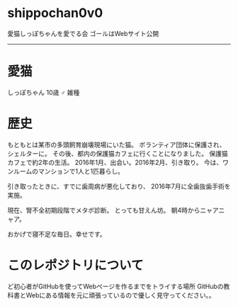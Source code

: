 ﻿# shippochan0v0
愛猫しっぽちゃんを愛でる会
ゴールはWebサイト公開

---

# 愛猫
しっぽちゃん
10歳
♂
雑種

# 歴史
もともとは某市の多頭飼育崩壊現場にいた猫。
ボランティア団体に保護され、シェルターに。
その後、都内の保護猫カフェに行くことになりました。
保護猫カフェで約2年の生活。
2016年1月、出会い。2016年2月、引き取り。
今は、ワンルームのマンションで1人と1匹暮らし。

引き取ったときに、すでに歯周病が悪化しており、
2016年7月に全歯抜歯手術を実施。

現在、腎不全初期段階でメタボ診断。
とっても甘えん坊。
朝4時からニャアニャア。

おかげで寝不足な毎日。幸せです。

# このレポジトリについて
ど初心者がGitHubを使ってWebページを作るまでをトライする場所
GitHubの教科書とWebにある情報を元に頑張っているので優しく見守ってください。。
